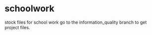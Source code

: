 # schoolwork
stock files for school work
go to the information_quality branch to get project files.
